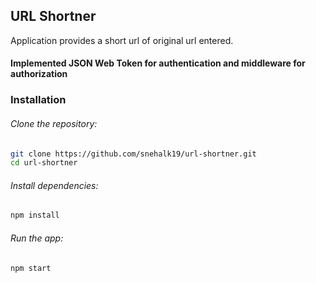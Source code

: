 ## URL Shortner

Application provides a short url of original url entered.

#### Implemented JSON Web Token for authentication and middleware for authorization

### Installation

###### Clone the repository:

```bash
git clone https://github.com/snehalk19/url-shortner.git
cd url-shortner
```

###### Install dependencies:

```bash
npm install
```

###### Run the app:

```bash
npm start
```
